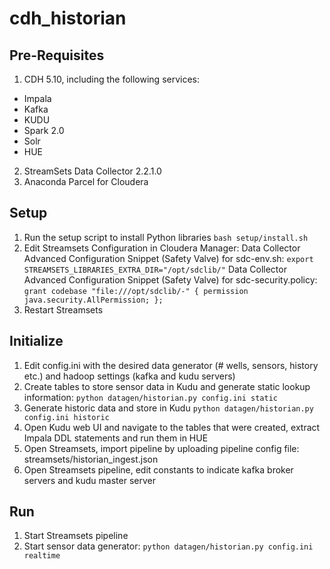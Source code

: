 # cdh_historian
## Pre-Requisites
1. CDH 5.10, including the following services:
 * Impala
 * Kafka
 * KUDU
 * Spark 2.0
 * Solr
 * HUE
2. StreamSets Data Collector 2.2.1.0
3. Anaconda Parcel for Cloudera

## Setup
1. Run the setup script to install Python libraries
 ```bash setup/install.sh```
2. Edit Streamsets Configuration in Cloudera Manager:
 Data Collector Advanced Configuration Snippet (Safety Valve) for sdc-env.sh:
 ```export STREAMSETS_LIBRARIES_EXTRA_DIR="/opt/sdclib/"```
 Data Collector Advanced Configuration Snippet (Safety Valve) for sdc-security.policy:
 ```grant codebase "file:///opt/sdclib/-" { permission java.security.AllPermission; };```
3. Restart Streamsets

## Initialize
1. Edit config.ini with the desired data generator (# wells, sensors, history etc.) and hadoop settings (kafka and kudu servers)
2. Create tables to store sensor data in Kudu and generate static lookup information:
 ```python datagen/historian.py config.ini static```
3. Generate historic data and store in Kudu
 ```python datagen/historian.py config.ini historic```
4. Open Kudu web UI and navigate to the tables that were created, extract Impala DDL statements and run them in HUE
5. Open Streamsets, import pipeline by uploading pipeline config file: streamsets/historian_ingest.json
6. Open Streamsets pipeline, edit constants to indicate kafka broker servers and kudu master server

## Run
1. Start Streamsets pipeline
2. Start sensor data generator:
 ```python datagen/historian.py config.ini realtime```
